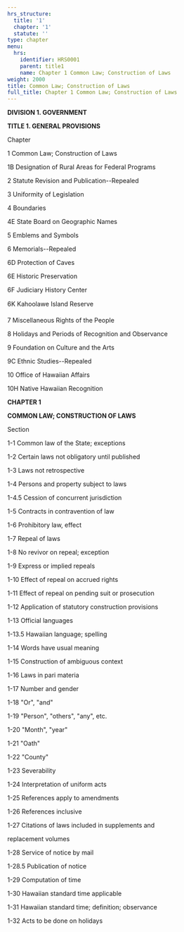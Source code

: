 ```yaml
---
hrs_structure:
  title: '1'
  chapter: '1'
  statute: ''
type: chapter
menu:
  hrs:
    identifier: HRS0001
    parent: title1
    name: Chapter 1 Common Law; Construction of Laws
weight: 2000
title: Common Law; Construction of Laws
full_title: Chapter 1 Common Law; Construction of Laws
---
```

**DIVISION 1\. GOVERNMENT**

**TITLE 1\. GENERAL PROVISIONS**

Chapter

1 Common Law; Construction of Laws

1B Designation of Rural Areas for Federal Programs

2 Statute Revision and Publication--Repealed

3 Uniformity of Legislation

4 Boundaries

4E State Board on Geographic Names

5 Emblems and Symbols

6 Memorials--Repealed

6D Protection of Caves

6E Historic Preservation

6F Judiciary History Center

6K Kahoolawe Island Reserve

7 Miscellaneous Rights of the People

8 Holidays and Periods of Recognition and Observance

9 Foundation on Culture and the Arts

9C Ethnic Studies--Repealed

10 Office of Hawaiian Affairs

10H Native Hawaiian Recognition

**CHAPTER 1**

**COMMON LAW; CONSTRUCTION OF LAWS**

Section

1-1 Common law of the State; exceptions

1-2 Certain laws not obligatory until published

1-3 Laws not retrospective

1-4 Persons and property subject to laws

1-4.5 Cession of concurrent jurisdiction

1-5 Contracts in contravention of law

1-6 Prohibitory law, effect

1-7 Repeal of laws

1-8 No revivor on repeal; exception

1-9 Express or implied repeals

1-10 Effect of repeal on accrued rights

1-11 Effect of repeal on pending suit or prosecution

1-12 Application of statutory construction provisions

1-13 Official languages

1-13.5 Hawaiian language; spelling

1-14 Words have usual meaning

1-15 Construction of ambiguous context

1-16 Laws in pari materia

1-17 Number and gender

1-18 "Or", "and"

1-19 "Person", "others", "any", etc.

1-20 "Month", "year"

1-21 "Oath"

1-22 "County"

1-23 Severability

1-24 Interpretation of uniform acts

1-25 References apply to amendments

1-26 References inclusive

1-27 Citations of laws included in supplements and

replacement volumes

1-28 Service of notice by mail

1-28.5 Publication of notice

1-29 Computation of time

1-30 Hawaiian standard time applicable

1-31 Hawaiian standard time; definition; observance

1-32 Acts to be done on holidays